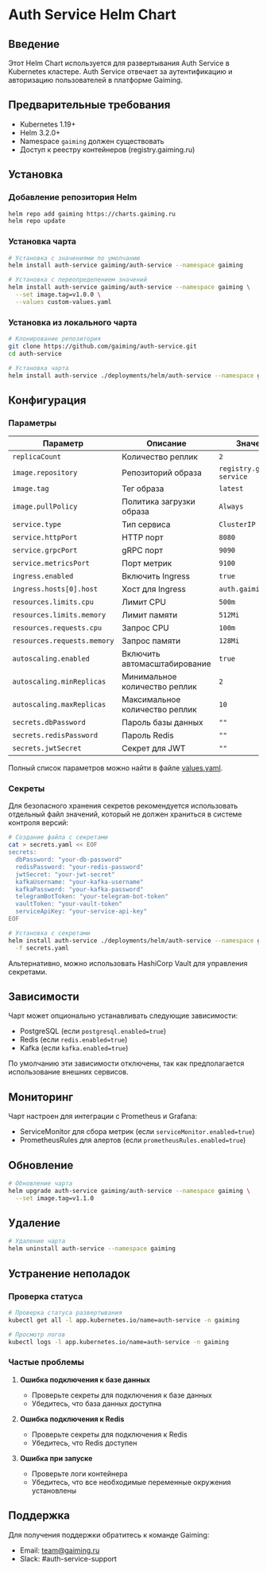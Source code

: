 # Auth Service Helm Chart

## Введение

Этот Helm Chart используется для развертывания Auth Service в Kubernetes кластере. Auth Service отвечает за аутентификацию и авторизацию пользователей в платформе Gaiming.

## Предварительные требования

- Kubernetes 1.19+
- Helm 3.2.0+
- Namespace `gaiming` должен существовать
- Доступ к реестру контейнеров (registry.gaiming.ru)

## Установка

### Добавление репозитория Helm

```bash
helm repo add gaiming https://charts.gaiming.ru
helm repo update
```

### Установка чарта

```bash
# Установка с значениями по умолчанию
helm install auth-service gaiming/auth-service --namespace gaiming

# Установка с переопределением значений
helm install auth-service gaiming/auth-service --namespace gaiming \
  --set image.tag=v1.0.0 \
  --values custom-values.yaml
```

### Установка из локального чарта

```bash
# Клонирование репозитория
git clone https://github.com/gaiming/auth-service.git
cd auth-service

# Установка чарта
helm install auth-service ./deployments/helm/auth-service --namespace gaiming
```

## Конфигурация

### Параметры

| Параметр | Описание | Значение по умолчанию |
|----------|----------|------------------------|
| `replicaCount` | Количество реплик | `2` |
| `image.repository` | Репозиторий образа | `registry.gaiming.ru/gaiming/auth-service` |
| `image.tag` | Тег образа | `latest` |
| `image.pullPolicy` | Политика загрузки образа | `Always` |
| `service.type` | Тип сервиса | `ClusterIP` |
| `service.httpPort` | HTTP порт | `8080` |
| `service.grpcPort` | gRPC порт | `9090` |
| `service.metricsPort` | Порт метрик | `9100` |
| `ingress.enabled` | Включить Ingress | `true` |
| `ingress.hosts[0].host` | Хост для Ingress | `auth.gaiming.ru` |
| `resources.limits.cpu` | Лимит CPU | `500m` |
| `resources.limits.memory` | Лимит памяти | `512Mi` |
| `resources.requests.cpu` | Запрос CPU | `100m` |
| `resources.requests.memory` | Запрос памяти | `128Mi` |
| `autoscaling.enabled` | Включить автомасштабирование | `true` |
| `autoscaling.minReplicas` | Минимальное количество реплик | `2` |
| `autoscaling.maxReplicas` | Максимальное количество реплик | `10` |
| `secrets.dbPassword` | Пароль базы данных | `""` |
| `secrets.redisPassword` | Пароль Redis | `""` |
| `secrets.jwtSecret` | Секрет для JWT | `""` |

Полный список параметров можно найти в файле [values.yaml](values.yaml).

### Секреты

Для безопасного хранения секретов рекомендуется использовать отдельный файл значений, который не должен храниться в системе контроля версий:

```bash
# Создание файла с секретами
cat > secrets.yaml << EOF
secrets:
  dbPassword: "your-db-password"
  redisPassword: "your-redis-password"
  jwtSecret: "your-jwt-secret"
  kafkaUsername: "your-kafka-username"
  kafkaPassword: "your-kafka-password"
  telegramBotToken: "your-telegram-bot-token"
  vaultToken: "your-vault-token"
  serviceApiKey: "your-service-api-key"
EOF

# Установка с секретами
helm install auth-service ./deployments/helm/auth-service --namespace gaiming \
  -f secrets.yaml
```

Альтернативно, можно использовать HashiCorp Vault для управления секретами.

## Зависимости

Чарт может опционально устанавливать следующие зависимости:

- PostgreSQL (если `postgresql.enabled=true`)
- Redis (если `redis.enabled=true`)
- Kafka (если `kafka.enabled=true`)

По умолчанию эти зависимости отключены, так как предполагается использование внешних сервисов.

## Мониторинг

Чарт настроен для интеграции с Prometheus и Grafana:

- ServiceMonitor для сбора метрик (если `serviceMonitor.enabled=true`)
- PrometheusRules для алертов (если `prometheusRules.enabled=true`)

## Обновление

```bash
# Обновление чарта
helm upgrade auth-service gaiming/auth-service --namespace gaiming \
  --set image.tag=v1.1.0
```

## Удаление

```bash
# Удаление чарта
helm uninstall auth-service --namespace gaiming
```

## Устранение неполадок

### Проверка статуса

```bash
# Проверка статуса развертывания
kubectl get all -l app.kubernetes.io/name=auth-service -n gaiming

# Просмотр логов
kubectl logs -l app.kubernetes.io/name=auth-service -n gaiming
```

### Частые проблемы

1. **Ошибка подключения к базе данных**
   - Проверьте секреты для подключения к базе данных
   - Убедитесь, что база данных доступна

2. **Ошибка подключения к Redis**
   - Проверьте секреты для подключения к Redis
   - Убедитесь, что Redis доступен

3. **Ошибка при запуске**
   - Проверьте логи контейнера
   - Убедитесь, что все необходимые переменные окружения установлены

## Поддержка

Для получения поддержки обратитесь к команде Gaiming:
- Email: team@gaiming.ru
- Slack: #auth-service-support
